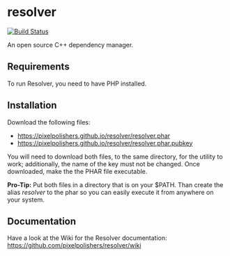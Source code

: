 # resolver

[![Build Status](https://travis-ci.org/pixelpolishers/resolver.svg?branch=master)](https://travis-ci.org/pixelpolishers/resolver)

An open source C++ dependency manager.

## Requirements

To run Resolver, you need to have PHP installed.

## Installation

Download the following files:

- https://pixelpolishers.github.io/resolver/resolver.phar
- https://pixelpolishers.github.io/resolver/resolver.phar.pubkey

You will need to download both files, to the same directory, for the utility to work; additionally, the name of the 
key must not be changed. Once downloaded, make the the PHAR file executable.

**Pro-Tip:** Put both files in a directory that is on your $PATH. Than create the alias *resolver* to the phar so you 
can easily execute it from anywhere on your system.

## Documentation

Have a look at the Wiki for the Resolver documentation:
https://github.com/pixelpolishers/resolver/wiki
